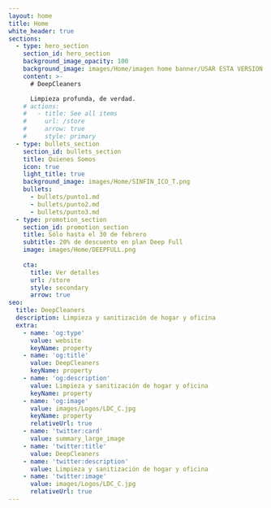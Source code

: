 ```yaml
---
layout: home
title: Home
white_header: true
sections:
  - type: hero_section
    section_id: hero_section
    background_image_opacity: 100
    background_image: images/Home/imagen home banner/USAR ESTA VERSION 3 _ imagen home sin fondo gorro marcas.png
    content: >-
      # DeepCleaners

      Limpieza profunda, de verdad.
    # actions:
    #   - title: See all items
    #     url: /store
    #     arrow: true
    #     style: primary
  - type: bullets_section
    section_id: bullets_section
    title: Quienes Somos
    icon: true
    light_title: true
    background_image: images/Home/SINFIN_ICO_T.png
    bullets:
      - bullets/punto1.md
      - bullets/punto2.md
      - bullets/punto3.md
  - type: promotion_section
    section_id: promotion_section
    title: Sólo hasta el 30 de febrero
    subtitle: 20% de descuento en plan Deep Full
    image: images/Home/DEEPFULL.png
    
    cta:
      title: Ver detalles
      url: /store
      style: secondary
      arrow: true
seo:
  title: DeepCleaners
  description: Limpieza y sanitización de hogar y oficina
  extra:
    - name: 'og:type'
      value: website
      keyName: property
    - name: 'og:title'
      value: DeepCleaners
      keyName: property
    - name: 'og:description'
      value: Limpieza y sanitización de hogar y oficina
      keyName: property
    - name: 'og:image'
      value: images/Logos/LDC_C.jpg
      keyName: property
      relativeUrl: true
    - name: 'twitter:card'
      value: summary_large_image
    - name: 'twitter:title'
      value: DeepCleaners
    - name: 'twitter:description'
      value: Limpieza y sanitización de hogar y oficina
    - name: 'twitter:image'
      value: images/Logos/LDC_C.jpg
      relativeUrl: true
---
```

